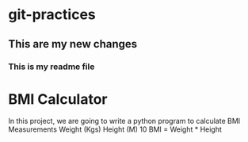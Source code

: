 # git-practices
## This are my new changes
### This is my readme file

# BMI Calculator
In this project, we are going to write a python program to calculate BMI
Measurements
Weight (Kgs)
Height (M)
10
BMI = Weight * Height